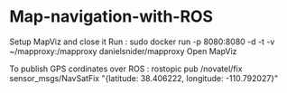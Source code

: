 # Map-navigation-with-ROS

Setup MapViz and close it
Run : sudo docker run -p 8080:8080 -d -t -v ~/mapproxy:/mapproxy danielsnider/mapproxy
Open MapViz

To publish GPS cordinates over ROS :
rostopic pub /novatel/fix sensor_msgs/NavSatFix "{latitude: 38.406222, longitude: -110.792027}"
